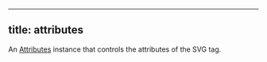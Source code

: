 ***

## title: attributes

An [Attributes](/reference/api/attributes) instance that controls the attributes of the SVG tag.
